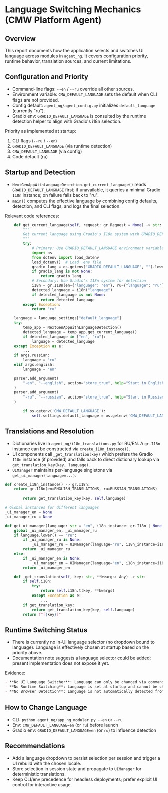 # Language Switching Mechanics (CMW Platform Agent)

## Overview

This report documents how the application selects and switches UI language across modules in `agent_ng`. It covers configuration priority, runtime behavior, translation sources, and current limitations.

## Configuration and Priority

- Command-line flags: `--en` / `--ru` override all other sources.
- Environment variable: `CMW_DEFAULT_LANGUAGE` sets the default when CLI flags are not provided.
- Config default: `agent_ng/agent_config.py` initializes `default_language` (currently "ru").
- Gradio env: `GRADIO_DEFAULT_LANGUAGE` is consulted by the runtime detection helper to align with Gradio's i18n selection.

Priority as implemented at startup:

1) CLI flags (`--ru` / `--en`)
2) `GRADIO_DEFAULT_LANGUAGE` (via runtime detection)
3) `CMW_DEFAULT_LANGUAGE` (via config)
4) Code default (ru)

## Startup and Detection

- `NextGenAppWithLanguageDetection.get_current_language()` reads `GRADIO_DEFAULT_LANGUAGE` first; if unavailable, it queries a minimal Gradio `I18n` instance; on failure falls back to "ru".
- `main()` computes the effective language by combining config defaults, detection, and CLI flags, and logs the final selection.

Relevant code references:

```1318:1346:agent_ng/app_ng_modular.py
    def get_current_language(self, request: gr.Request = None) -> str:
        """
        Get current language using Gradio's I18n system with GRADIO_DEFAULT_LANGUAGE as primary source.
        """
        try:
            # Primary: Use GRADIO_DEFAULT_LANGUAGE environment variable
            import os
            from dotenv import load_dotenv
            load_dotenv()  # Load .env file
            gradio_lang = os.getenv("GRADIO_DEFAULT_LANGUAGE", "").lower()
            if gradio_lang is not None:
                return gradio_lang
            # Secondary: Use Gradio's I18n system for detection
            i18n = gr.I18n(en={"language": "en"}, ru={"language": "ru"})
            detected_language = i18n("language")
            if detected_language is not None:
                return detected_language
        except Exception:
            return "ru"
```

```1493:1514:agent_ng/app_ng_modular.py
    language = language_settings["default_language"]
    try:
        temp_app = NextGenAppWithLanguageDetection()
        detected_language = temp_app.get_current_language()
        if detected_language in ["en", "ru"]:
            language = detected_language
    except Exception as e:
        ...
    if args.russian:
        language = "ru"
    elif args.english:
        language = "en"
```

```1466:1471:agent_ng/app_ng_modular.py
    parser.add_argument(
        "-en", "--english", action="store_true", help="Start in English"
    )
    parser.add_argument(
        "-ru", "--russian", action="store_true", help="Start in Russian"
    )
```

```66:67:agent_ng/agent_config.py
        if os.getenv('CMW_DEFAULT_LANGUAGE'):
            self.settings.default_language = os.getenv('CMW_DEFAULT_LANGUAGE')
```

## Translations and Resolution

- Dictionaries live in `agent_ng/i18n_translations.py` for RU/EN. A `gr.I18n` instance can be constructed via `create_i18n_instance()`.
- UI components call `_get_translation(key)` which prefers the Gradio `I18n` instance (if provided) and falls back to direct dictionary lookup via `get_translation_key(key, language)`.
- `UIManager` maintains per-language singletons via `get_ui_manager(language=...)`.

```622:631:agent_ng/i18n_translations.py
def create_i18n_instance() -> gr.I18n:
    return gr.I18n(en=ENGLISH_TRANSLATIONS, ru=RUSSIAN_TRANSLATIONS)
```

```241:246:agent_ng/ui_manager.py
        return get_translation_key(key, self.language)

# Global instances for different languages
_ui_manager_en = None
_ui_manager_ru = None
```

```247:267:agent_ng/ui_manager.py
def get_ui_manager(language: str = "en", i18n_instance: gr.I18n | None = None) -> UIManager:
    global _ui_manager_en, _ui_manager_ru
    if language.lower() == "ru":
        if _ui_manager_ru is None:
            _ui_manager_ru = UIManager(language="ru", i18n_instance=i18n_instance)
        return _ui_manager_ru
    else:
        if _ui_manager_en is None:
            _ui_manager_en = UIManager(language="en", i18n_instance=i18n_instance)
        return _ui_manager_en
```

```97:110:agent_ng/tabs/home_tab.py
    def _get_translation(self, key: str, **kwargs: Any) -> str:
        if self.i18n:
            try:
                return self.i18n.t(key, **kwargs)
            except Exception as e:
                ...
        if get_translation_key:
            return get_translation_key(key, self.language)
        return f"[{key}]"
```

## Runtime Switching Status

- There is currently no in-UI language selector (no dropdown bound to language). Language is effectively chosen at startup based on the priority above.
- Documentation note suggests a language selector could be added; present implementation does not expose it yet.

Evidence:

```186:195:docs/migrate_to_lanchain_analysis/I18N_IMPLEMENTATION.md
- **No UI Language Switcher**: Language can only be changed via command line
- **No Runtime Switching**: Language is set at startup and cannot be changed during runtime
- **No Browser Detection**: Language is not automatically detected from browser settings
```

## How to Change Language

- CLI: `python agent_ng/app_ng_modular.py --en` or `--ru`
- Env: `CMW_DEFAULT_LANGUAGE=en` (or `ru`) before launch
- Gradio env: `GRADIO_DEFAULT_LANGUAGE=en` (or `ru`) to influence detection

## Recommendations

- Add a language dropdown to persist selection per session and trigger a UI rebuild with the chosen locale.
- Store selection in session state and propagate to `UIManager` for deterministic translations.
- Keep CLI/env precedence for headless deployments; prefer explicit UI control for interactive usage.
